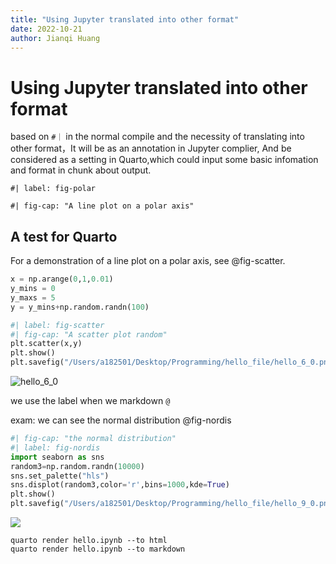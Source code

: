 ```yaml
---
title: "Using Jupyter translated into other format"
date: 2022-10-21
author: Jianqi Huang
---
```

# Using Jupyter translated into other format

based on `#｜` in the normal compile and the necessity of translating into other format，It will be as an annotation in Jupyter complier, And be considered as a setting in Quarto,which could input some basic infomation and format in chunk about output.

```
#| label: fig-polar

#| fig-cap: "A line plot on a polar axis"
```

## A test for Quarto

For a demonstration of a line plot on a polar axis, see @fig-scatter.


```python
x = np.arange(0,1,0.01)
y_mins = 0 
y_maxs = 5
y = y_mins+np.random.randn(100)
```


```python
#| label: fig-scatter
#| fig-cap: "A scatter plot random"
plt.scatter(x,y)
plt.show()
plt.savefig("/Users/a182501/Desktop/Programming/hello_file/hello_6_0.png")
```


![hello_6_0](https://cheinchi.oss-cn-hangzhou.aliyuncs.com/img/hello_6_0.png) 
    



we use the label when we markdown `@`

exam: we can see the normal distribution @fig-nordis


```python
#| fig-cap: "the normal distribution"
#| label: fig-nordis
import seaborn as sns
random3=np.random.randn(10000)
sns.set_palette("hls")
sns.displot(random3,color='r',bins=1000,kde=True)
plt.show()
plt.savefig("/Users/a182501/Desktop/Programming/hello_file/hello_9_0.png")
```


![]("media/hello_9_0.png")


```
quarto render hello.ipynb --to html    
quarto render hello.ipynb --to markdown
```